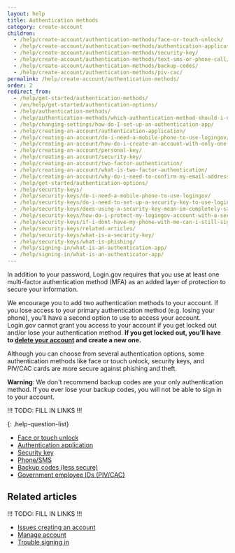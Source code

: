 ```yaml
---
layout: help
title: Authentication methods
category: create-account
children:
  - /help/create-account/authentication-methods/face-or-touch-unlock/
  - /help/create-account/authentication-methods/authentication-application/
  - /help/create-account/authentication-methods/security-key/
  - /help/create-account/authentication-methods/text-sms-or-phone-call/
  - /help/create-account/authentication-methods/backup-codes/
  - /help/create-account/authentication-methods/piv-cac/
permalink: /help/create-account/authentication-methods/
order: 2
redirect_from:
  - /help/get-started/authentication-methods/
  - /en/help/get-started/authentication-options/
  - /help/authentication-methods/
  - /help/authentication-methods/which-authentication-method-should-i-use/
  - /help/changing-settings/how-do-I-set-up-an-authentication-app/
  - /help/creating-an-account/authentication-application/
  - /help/creating-an-account/do-i-need-a-mobile-phone-to-use-logingov/
  - /help/creating-an-account/how-do-i-create-an-account-with-only-one-two-factor-authenticator/
  - /help/creating-an-account/personal-key/
  - /help/creating-an-account/security-key/
  - /help/creating-an-account/two-factor-authentication/
  - /help/creating-an-account/what-is-two-factor-authentication/
  - /help/creating-an-account/why-do-i-need-to-confirm-my-email-address-and-my-phone-number/
  - /help/get-started/authentication-options/
  - /help/security-keys/
  - /help/security-keys/do-i-need-a-mobile-phone-to-use-logingov/
  - /help/security-keys/do-i-need-to-set-up-a-security-key-to-use-logingov/
  - /help/security-keys/does-using-a-security-key-mean-im-completely-safe-from-phishing/
  - /help/security-keys/how-do-i-protect-my-logingov-account-with-a-security-key/
  - /help/security-keys/if-i-dont-have-my-phone-with-me-can-i-still-sign-in/
  - /help/security-keys/related-articles/
  - /help/security-keys/what-is-a-security-key/
  - /help/security-keys/what-is-phishing/
  - /help/signing-in/what-is-an-authentication-app/
  - /help/signing-in/what-is-an-authenticator-app/
---
```

In addition to your password, Login.gov requires that you use at  least one multi-factor authentication method (MFA) as an added layer of protection to secure your information.

We encourage you to add two authentication methods to your account. If you lose access to your primary authentication method (e.g. losing your phone), you’ll have a second option to use to access your account. Login.gov cannot grant you access to your account if you get locked out and/or lose your authentication method. **If you get locked out, you’ll have to [delete your account](/help/manage-your-account/delete-your-account/) and create a new one.**

Although you can choose from several authentication options, some authentication methods like face or touch unlock, security keys, and PIV/CAC cards are more secure against phishing and theft.

**Warning**: We don't recommend backup codes are your only authentication method. If you ever lose your backup codes, you will not be able to sign in to your account.

!!! TODO: FILL IN LINKS !!!

{: .help-question-list}
* [Face or touch unlock](/help/create-account/authentication-methods/face-or-touch-unlock/)
* [Authentication application](/help/create-account/authentication-methods/authentication-application/)
* [Security key](/help/create-account/authentication-methods/security-key/)
* [Phone/SMS](/help/create-account/authentication-methods/text-sms-or-phone-call/)
* [Backup codes (less secure)](/help/create-account/authentication-methods/backup-codes/)
* [Government employee IDs (PIV/CAC)](/help/create-account/authentication-methods/piv-cac/)

## Related articles

!!! TODO: FILL IN LINKS !!!
* [Issues creating an account](#)
* [Manage account](#)
* [Trouble signing in](#)
